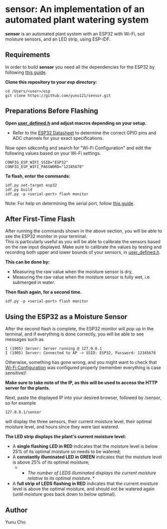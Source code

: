 sensor: An implementation of an automated plant watering system
========================================================================
**sensor** is an automated plant system with an ESP32 with Wi-Fi, 
soil moisture sensors, and an LED strip, using ESP-IDF.

Requirements
------------
In order to build **sensor** you need all the dependencies for the ESP32 by following [this guide](https://docs.espressif.com/projects/esp-idf/en/latest/esp32/get-started/).

**Clone this repository to your esp directory:**

```cd /Users/<user>/esp```\
```git clone https://github.com/yunu121/sensor.git```

Preparations Before Flashing
----------------------------
**Open [user_defined.h](https://github.com/yunu121/sensor/blob/main/main/user_defined.h) and adjust macros depending on your setup.**
- Refer to the [ESP32 Datasheet](https://www.espressif.com/sites/default/files/documentation/esp32_datasheet_en.pdf) to determine the correct GPIO pins and ADC channels for your exact specifications.

Now open sdkconfig and search for "Wi-Fi Configuration" and edit the following values based
on your Wi-Fi settings.

```CONFIG_ESP_WIFI_SSID="ESP32"```\
```CONFIG_ESP_WIFI_PASSWORD="12345678"```

**To flash, enter the commands:**

```idf.py set-target esp32```\
```idf.py build```\
```idf.py -p <serial-port> flash monitor```

Note: For help on determining the serial port, follow [this guide](https://docs.espressif.com/projects/esp-idf/en/latest/esp32/get-started/establish-serial-connection.html).

After First-Time Flash
----------------------
After running the commands shown in the above section, you will be able to see the ESP32 monitor in your terminal.\
This is particularly useful as you will be able to calibrate the sensors based on the raw input displayed.
Make sure to calibrate the values by testing and recording both upper and lower bounds of your sensors, in [user_defined.h](https://github.com/yunu121/sensor/blob/main/main/user_defined.h).

**This can be done by:**
- Measuring the raw value when the moisture sensor is dry,
- Measuring the raw value when the moisture sensor is fully wet, i.e submerged in water.

**Then flash again, for a second time.**

```idf.py -p <serial-port> flash monitor```

Using the ESP32 as a Moisture Sensor
------------------------------------
After the second flash is complete, the ESP32 monitor will pop up in the terminal, and if everything is done correctly, you will be able to see messages such as

```I (1905) Server: Server running @ 127.0.0.1```\
```I (1905) Server: Connected to AP -> SSID: ESP32, Password: 12345678```

Otherwise, something has gone wrong, and you might want to check that [Wi-Fi Configuration](#after-first-time-flash)
was configured properly (remember everything is case sensitive)!

**Make sure to take note of the IP, as this will be used to access the HTTP server for the plants.**

Next, paste the displayed IP into your desired browser, followed by /sensor, so for example

```127.0.0.1/sensor```

will display the three sensors, their current moisture level, their optimal moisture level, and hours since they were last watered.

**The LED strip displays the plant's current moisture level:**
- A **single flashing LED in RED** indicates that the moisture level is below 25% of its optimal moisture so needs to be watered;
- A **constantly illuminated LED in GREEN** indicates that the moisture level is above 25% of its optimal moisture;
  - * *The number of LEDS illuminated displays the current moisture relative to its optimal moisture.* *
- A **full strip of LEDS flashing in RED** indicates that the current moisture level is above the optimal moisture, and should not be watered again (until moisture goes back down to below optimal).

Author
------
Yunu Cho
